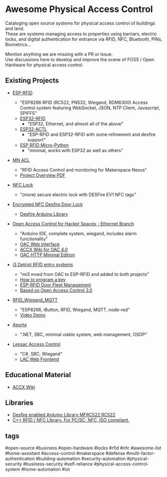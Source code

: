 # Awesome Physical Access Control

Cataloging open source systems for physical access control of buildings and land.  
These are systems managing access to properties using barriars, electric locks, and digital authentication for entrance via RFID, NFC, Bluetooth, PINs, Biometrics...  

Mention anything we are missing with a PR or Issue.  
Use discussions here to develop and improve the scene of FOSS / Open Hardware for physical access control.  

 ## Existing Projects

- [ESP-RFID](https://github.com/esprfid/esp-rfid)
  - "ESP8266 RFID (RC522, PN532, Wiegand, RDM6300) Access Control system featuring WebSocket, JSON, NTP Client, Javascript, SPIFFS"
  - [ESP32-RFID](https://github.com/pvtex/esp32-rfid)
    - "ESP32, Ethernet, and almost all of the above"
  - [ESP32-ACTL](/tctlrd/ESP32-ACTL)
    - "ESP-RFID and ESP32-RFID with some refinement and desfire support"
  - [ESP RFID Micro-Python](https://github.com/esprfid/esp-rfid-py)
    - "minimal, works with ESP32 as well as others"

- [MN ACL](https://github.com/BobGlicksman/MN_ACL)
  - "RFID Access Control and monitoring for Makerspace Nexus"
  - [Project Overview PDF](https://github.com/BobGlicksman/MN_ACL/blob/master/Documents/RFID_ACS_Overview_Document.pdf)

- [NFC Lock](https://github.com/rambo/nfc_lock)
  - "(more) secure electric lock with DESFire EV1 NFC tags"

- [Encrypted NFC Desfire Door Lock](https://www.codeproject.com/articles/1096861/diy-electronic-rfid-door-lock-with-battery-backup)
  - [Desfire Arduino Library](https://github.com/rambo/elmue_desfire_rfid)

 - [Open Access Control for Hacker Spaces - Ethernet Branch](https://github.com/heatsynclabs/Open_Access_Control_Ethernet)
   - "Arduino IDE, complete system, wiegand, includes alarm functionality"
   - [OAC Web Interface](https://github.com/heatsynclabs/Open-Source-Access-Control-Web-Interface)
   - [ACCX Wiki for OAC 4.0](https://www.accxproducts.com/wiki/index.php?title=Open_Access_4.0)
   - [OAC HTTP Minimal Edition](https://github.com/zyphlar/open-access-control-minimal-http)

- [i3 Detriot RFID entry systems](https://www.i3detroit.org/wi/index.php?title=RFID_entry_system)
  - "mi3 mved from OAC to ESP-RFID and added to both projects" 
  - [How to program a key](https://www.i3detroit.org/wiki/HOWTO_Program_a_key)
  - [ESP-RFID Door Fleet Management](https://github.com/i3detroit/door-management)
  - [Based on Open Access Control 3.0](https://github.com/abzman/RFID-entry-system)

- [RFID_Wiegand_MQTT](https://github.com/nygma2004/RFID_Wiegand_MQTT)
   -  "ESP8266, iButton, RFID, Wiegand, MQTT, node-red"
   -  [Video Demo](https://www.youtube.com/watch?v=ft3YiPXy4ck)

 - [Aporta](https://github.com/bytedreamer/Aporta)
   - ".NET, SBC, minimal viable system, web management, OSDP"

- [Leosac Access Control](https://github.com/leosac/access-control)
  - "C#, SBC, Wiegand"
  - [LAC Web Frontend](https://github.com/leosac/access-control-web)


## Educational Material

- [ACCX Wiki](https://www.accxproducts.com/wiki)

## Libraries

- [Desfire enabled Arduino Library MFRC522 RC522](https://github.com/JPG-Consulting/rfid-desfire)
- [C++ RFID / NFC Library. For PC/SC, NFC, ISO compliant.](https://github.com/liblogicalaccess/liblogicalaccess)

## tags

#open-source #business #open-hardware #locks #rfid #nfc #awesome-list #home-assistant #access-control #makerspace #defense #multi-factor-authentication #building-automation #security-automation #physical-security #business-security #self-reliance #physical-access-control-system #home-automation #iot